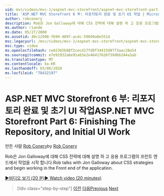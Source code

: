 ```yaml
---
uid: mvc/videos/mvc-1/aspnet-mvc-storefront/aspnet-mvc-storefront-part-6-finishing-the-repository-and-initial-ui-work
title: 'ASP.NET MVC Storefront 6 부: 리포지토리 완료 및 초기 UI 작업 | Microsoft Docs'
author: robconery
description: Rob은 Jon Galloway에 대해 CSS 전략에 대해 설명 하 고 응용 프로그램의 프런트 엔드에서 작업을 시작 합니다.
ms.author: riande
ms.date: 05/27/2008
ms.assetid: 40c12998-f699-409f-acdc-59699a0e5514
msc.legacyurl: /mvc/videos/mvc-1/aspnet-mvc-storefront/aspnet-mvc-storefront-part-6-finishing-the-repository-and-initial-ui-work
msc.type: video
ms.openlocfilehash: ce82365b08f2cecd17fd9f34415987f3aac28a54
ms.sourcegitcommit: e7e91932a6e91a63e2e46417626f39d6b244a3ab
ms.translationtype: MT
ms.contentlocale: ko-KR
ms.lasthandoff: 03/06/2020
ms.locfileid: "78432197"
---
```

# <a name="aspnet-mvc-storefront-part-6-finishing-the-repository-and-initial-ui-work"></a><span data-ttu-id="d5075-103">ASP.NET MVC Storefront 6 부: 리포지토리 완료 및 초기 UI 작업</span><span class="sxs-lookup"><span data-stu-id="d5075-103">ASP.NET MVC Storefront Part 6: Finishing The Repository, and Initial UI Work</span></span>

<span data-ttu-id="d5075-104">만든 사람 [Rob Conery](https://github.com/robconery)</span><span class="sxs-lookup"><span data-stu-id="d5075-104">by [Rob Conery](https://github.com/robconery)</span></span>

<span data-ttu-id="d5075-105">Rob은 Jon Galloway에 대해 CSS 전략에 대해 설명 하 고 응용 프로그램의 프런트 엔드에서 작업을 시작 합니다.</span><span class="sxs-lookup"><span data-stu-id="d5075-105">Rob talks with Jon Galloway about CSS strategies and begin working in the Front end of the application.</span></span>

[<span data-ttu-id="d5075-106">&#9654;비디오 보기 (20 분)</span><span class="sxs-lookup"><span data-stu-id="d5075-106">&#9654; Watch video (20 minutes)</span></span>](https://channel9.msdn.com/Blogs/ASP-NET-Site-Videos/aspnet-mvc-storefront-part-6-finishing-the-repository-and-initial-ui-work)

> [!div class="step-by-step"]
> <span data-ttu-id="d5075-107">[이전](aspnet-mvc-storefront-part-5-globalization.md)
> [다음](aspnet-mvc-storefront-part-7-routing-and-ui-work.md)</span><span class="sxs-lookup"><span data-stu-id="d5075-107">[Previous](aspnet-mvc-storefront-part-5-globalization.md)
[Next](aspnet-mvc-storefront-part-7-routing-and-ui-work.md)</span></span>
